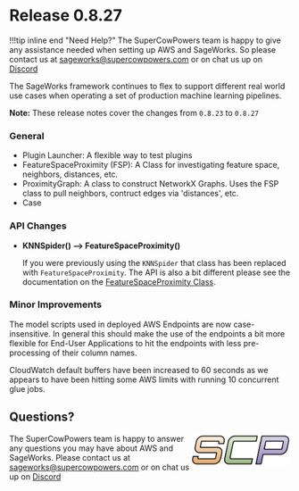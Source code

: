 # Release 0.8.27

!!!tip inline end "Need Help?"
    The SuperCowPowers team is happy to give any assistance needed when setting up AWS and SageWorks. So please contact us at [sageworks@supercowpowers.com](mailto:sageworks@supercowpowers.com) or on chat us up on [Discord](https://discord.gg/WHAJuz8sw8) 

The SageWorks framework continues to flex to support different real world use cases when operating a set of production machine learning pipelines.

**Note:** These release notes cover the changes from `0.8.23` to `0.8.27`


### General
- Plugin Launcher: A flexible way to test plugins
- FeatureSpaceProximity (FSP): A Class for investigating feature space, neighbors, distances, etc.
- ProximityGraph: A class to construct NetworkX Graphs. Uses the FSP class to pull neighbors, contruct edges via 'distances', etc.
- Case


### API Changes

- **KNNSpider() --> FeatureSpaceProximity()**
    
    If you were previously using the `KNNSpider` that class has been replaced with `FeatureSpaceProximity`. The API is also a bit different please see the documentation on the [FeatureSpaceProximity Class](../data_algorithms/dataframes/overview.md).
	
### Minor Improvements
The model scripts used in deployed AWS Endpoints are now case-insensitive. In general this should make the use of the endpoints a bit more flexible for End-User Applications to hit the endpoints with less pre-processing of their column names.

CloudWatch default buffers have been increased to 60 seconds as we appears to have been hitting some AWS limits with running 10 concurrent glue jobs.

## Questions?
<img align="right" src="../../images/scp.png" width="180">

The SuperCowPowers team is happy to answer any questions you may have about AWS and SageWorks. Please contact us at [sageworks@supercowpowers.com](mailto:sageworks@supercowpowers.com) or on chat us up on [Discord](https://discord.gg/WHAJuz8sw8) 


